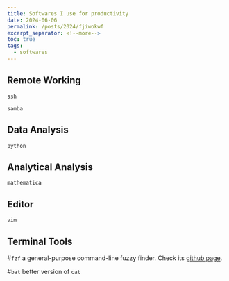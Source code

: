 ```yaml
---
title: Softwares I use for productivity
date: 2024-06-06
permalink: /posts/2024/fjiwokwf
excerpt_separator: <!--more-->
toc: true
tags:
  - softwares
---
```

<!--more-->

## Remote Working
`ssh`

`samba`

## Data Analysis
`python`

## Analytical Analysis
`mathematica`

## Editor
`vim`

## Terminal Tools
#`fzf`
    a general-purpose command-line fuzzy finder. Check its [github page](https://github.com/junegunn/fzf?tab=readme-ov-file).

#`bat`
    better version of `cat`
